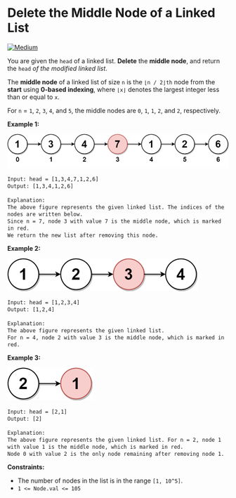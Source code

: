 # Delete the Middle Node of a Linked List

[![Medium](https://img.shields.io/badge/Difficulty-Medium-Red.svg)](https://github.com/aminariana/leetcode)

You are given the `head` of a linked list. **Delete** the **middle node**, and return the `head` *of the modified linked list*.

The **middle node** of a linked list of size `n` is the `⌊n / 2⌋th` node from the **start** using **0-based indexing**, where `⌊x⌋` denotes the largest integer less than or equal to `x`.

For `n` = `1`, `2`, `3`, `4`, and `5`, the middle nodes are `0`, `1`, `1`, `2`, and `2`, respectively.
 

**Example 1:**

![Linked List Example](list1.png)
```
Input: head = [1,3,4,7,1,2,6]
Output: [1,3,4,1,2,6]

Explanation:
The above figure represents the given linked list. The indices of the nodes are written below.
Since n = 7, node 3 with value 7 is the middle node, which is marked in red.
We return the new list after removing this node. 
```

**Example 2:**

![Linked List Example](list2.png)

```
Input: head = [1,2,3,4]
Output: [1,2,4]

Explanation:
The above figure represents the given linked list.
For n = 4, node 2 with value 3 is the middle node, which is marked in red.
```

**Example 3:**

![Linked List Example](list3.png)
```
Input: head = [2,1]
Output: [2]

Explanation:
The above figure represents the given linked list. For n = 2, node 1 with value 1 is the middle node, which is marked in red.
Node 0 with value 2 is the only node remaining after removing node 1.
``` 

**Constraints:**

- The number of nodes in the list is in the range `[1, 10^5]`.
- `1 <= Node.val <= 105`